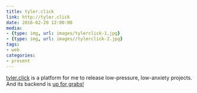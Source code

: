 ```yaml
---
title: tyler.click
link: http://tyler.click
date: 2016-02-20 12:00:00
media:
- {type: img, url: images/tylerclick-1.jpg}
- {type: img, url: images//tylerclick-2.jpg}
tags:
- web
categories:
- present
---
```

[tyler.click](http://tyler.click) is a platform for me to release low-pressure, low-anxiety projects. And its backend is [up for grabs!](https://github.com/tylerpaige/tyler.click)
